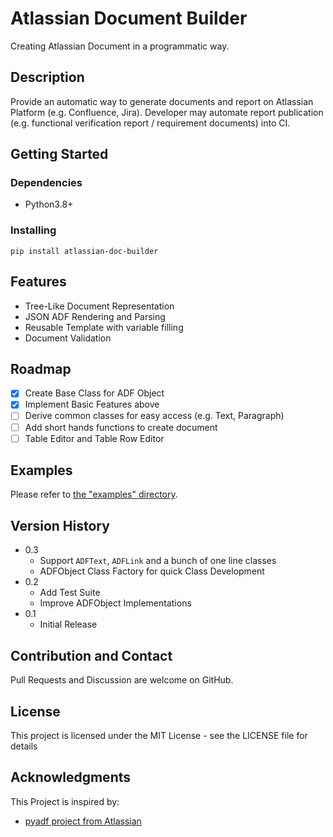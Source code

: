 # Atlassian Document Builder

Creating Atlassian Document in a programmatic way.

## Description

Provide an automatic way to generate documents and report on Atlassian Platform (e.g. Confluence, Jira).
Developer may automate report publication (e.g. functional verification report / requirement documents) into CI.

## Getting Started

### Dependencies

- Python3.8+

### Installing

```shell
pip install atlassian-doc-builder
```

## Features

- Tree-Like Document Representation
- JSON ADF Rendering and Parsing
- Reusable Template with variable filling 
- Document Validation

## Roadmap

- [x] Create Base Class for ADF Object
- [x] Implement Basic Features above
- [ ] Derive common classes for easy access (e.g. Text, Paragraph)
- [ ] Add short hands functions to create document
- [ ] Table Editor and Table Row Editor

## Examples

Please refer to [the "examples" directory](examples).

## Version History
- 0.3
  - Support `ADFText`, `ADFLink` and a bunch of one line classes
  - ADFObject Class Factory for quick Class Development
- 0.2
  - Add Test Suite
  - Improve ADFObject Implementations
- 0.1 
  - Initial Release

## Contribution and Contact

Pull Requests and Discussion are welcome on GitHub.

## License

This project is licensed under the MIT License - see the LICENSE file for details

## Acknowledgments

This Project is inspired by:
- [pyadf project from Atlassian](https://bitbucket.org/atlassian/pyadf)
